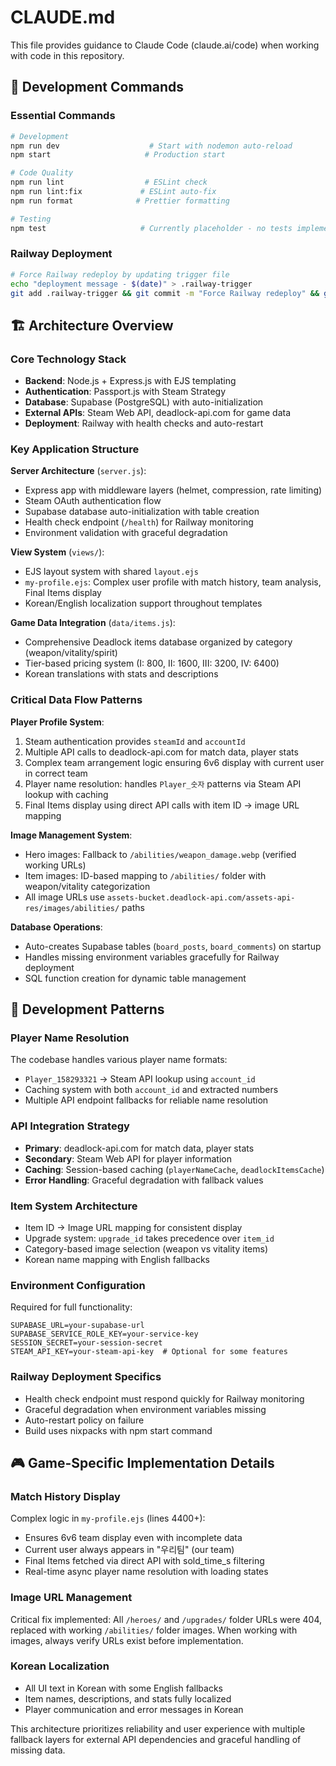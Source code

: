 # CLAUDE.md

This file provides guidance to Claude Code (claude.ai/code) when working with code in this repository.

## 🚀 Development Commands

### Essential Commands
```bash
# Development
npm run dev                    # Start with nodemon auto-reload
npm start                     # Production start

# Code Quality
npm run lint                  # ESLint check
npm run lint:fix             # ESLint auto-fix
npm run format              # Prettier formatting

# Testing
npm test                     # Currently placeholder - no tests implemented
```

### Railway Deployment
```bash
# Force Railway redeploy by updating trigger file
echo "deployment message - $(date)" > .railway-trigger
git add .railway-trigger && git commit -m "Force Railway redeploy" && git push
```

## 🏗️ Architecture Overview

### Core Technology Stack
- **Backend**: Node.js + Express.js with EJS templating
- **Authentication**: Passport.js with Steam Strategy 
- **Database**: Supabase (PostgreSQL) with auto-initialization
- **External APIs**: Steam Web API, deadlock-api.com for game data
- **Deployment**: Railway with health checks and auto-restart

### Key Application Structure

**Server Architecture** (`server.js`):
- Express app with middleware layers (helmet, compression, rate limiting)
- Steam OAuth authentication flow
- Supabase database auto-initialization with table creation
- Health check endpoint (`/health`) for Railway monitoring
- Environment validation with graceful degradation

**View System** (`views/`):
- EJS layout system with shared `layout.ejs`
- `my-profile.ejs`: Complex user profile with match history, team analysis, Final Items display
- Korean/English localization support throughout templates

**Game Data Integration** (`data/items.js`):
- Comprehensive Deadlock items database organized by category (weapon/vitality/spirit)
- Tier-based pricing system (I: 800, II: 1600, III: 3200, IV: 6400)
- Korean translations with stats and descriptions

### Critical Data Flow Patterns

**Player Profile System**:
1. Steam authentication provides `steamId` and `accountId`
2. Multiple API calls to deadlock-api.com for match data, player stats
3. Complex team arrangement logic ensuring 6v6 display with current user in correct team
4. Player name resolution: handles `Player_숫자` patterns via Steam API lookup with caching
5. Final Items display using direct API calls with item ID → image URL mapping

**Image Management System**:
- Hero images: Fallback to `/abilities/weapon_damage.webp` (verified working URLs)
- Item images: ID-based mapping to `/abilities/` folder with weapon/vitality categorization
- All image URLs use `assets-bucket.deadlock-api.com/assets-api-res/images/abilities/` paths

**Database Operations**:
- Auto-creates Supabase tables (`board_posts`, `board_comments`) on startup
- Handles missing environment variables gracefully for Railway deployment
- SQL function creation for dynamic table management

## 🔧 Development Patterns

### Player Name Resolution
The codebase handles various player name formats:
- `Player_158293321` → Steam API lookup using `account_id`
- Caching system with both `account_id` and extracted numbers
- Multiple API endpoint fallbacks for reliable name resolution

### API Integration Strategy
- **Primary**: deadlock-api.com for match data, player stats
- **Secondary**: Steam Web API for player information
- **Caching**: Session-based caching (`playerNameCache`, `deadlockItemsCache`)
- **Error Handling**: Graceful degradation with fallback values

### Item System Architecture
- Item ID → Image URL mapping for consistent display
- Upgrade system: `upgrade_id` takes precedence over `item_id`
- Category-based image selection (weapon vs vitality items)
- Korean name mapping with English fallbacks

### Environment Configuration
Required for full functionality:
```env
SUPABASE_URL=your-supabase-url
SUPABASE_SERVICE_ROLE_KEY=your-service-key
SESSION_SECRET=your-session-secret
STEAM_API_KEY=your-steam-api-key  # Optional for some features
```

### Railway Deployment Specifics
- Health check endpoint must respond quickly for Railway monitoring
- Graceful degradation when environment variables missing
- Auto-restart policy on failure
- Build uses nixpacks with npm start command

## 🎮 Game-Specific Implementation Details

### Match History Display
Complex logic in `my-profile.ejs` (lines 4400+):
- Ensures 6v6 team display even with incomplete data
- Current user always appears in "우리팀" (our team)
- Final Items fetched via direct API with sold_time_s filtering
- Real-time async player name resolution with loading states

### Image URL Management
Critical fix implemented: All `/heroes/` and `/upgrades/` folder URLs were 404, replaced with working `/abilities/` folder images. When working with images, always verify URLs exist before implementation.

### Korean Localization
- All UI text in Korean with some English fallbacks
- Item names, descriptions, and stats fully localized
- Player communication and error messages in Korean

This architecture prioritizes reliability and user experience with multiple fallback layers for external API dependencies and graceful handling of missing data.